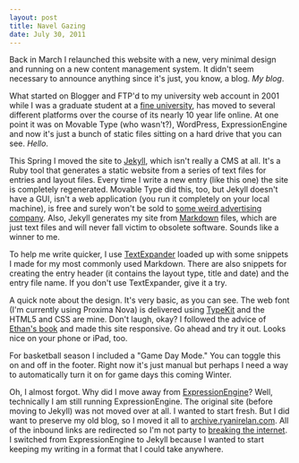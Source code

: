 ```yaml
---
layout: post
title: Navel Gazing
date: July 30, 2011
--- 
```


Back in March I relaunched this website with a new, very minimal design and running on a new content management system. It didn't seem necessary to announce anything since it's just, you know, a blog. _My blog_.

What started on Blogger and FTP'd to my university web account in 2001 while I was a graduate student at a [fine university](http://unc.edu), has moved to several different platforms over the course of its nearly 10 year life online. At one point it was on Movable Type (who wasn't?), WordPress, ExpressionEngine and now it's just a bunch of static files sitting on a hard drive that you can see. _Hello_.

This Spring I moved the site to [Jekyll](http://jekyllrb.com/), which isn't really a CMS at all. It's a Ruby tool that generates a static website from a series of text files for entries and layout files. Every time I write a new entry (like this one) the site is completely regenerated. Movable Type did this, too, but Jekyll doesn't have a GUI, isn't a web application (you run it completely on your local machine), is free and surely won't be sold to [some weird advertising company](http://techcrunch.com/2010/09/21/video-egg-will-acquire-six-apart-and-rename-itself-say-media/). Also, Jekyll generates my site from [Markdown](http://daringfireball.net/projects/markdown/) files, which are just text files and will never fall victim to obsolete software. Sounds like a winner to me.

To help me write quicker, I use [TextExpander](http://www.smilesoftware.com/TextExpander/) loaded up with some snippets I made for my most commonly used Markdown. There are also snippets for creating the entry header (it contains the layout type, title and date) and the entry file name. If you don't use TextExpander, give it a try.	

A quick note about the design. It's very basic, as you can see. The web font (I'm currently using Proxima Nova) is delivered using [TypeKit](http://typekit.com/) and the HTML5 and CSS are mine. Don't laugh, okay? I followed the advice of [Ethan's book](http://www.abookapart.com/products/responsive-web-design) and made this site responsive. Go ahead and try it out. Looks nice on your phone or iPad, too.

For basketball season I included a "Game Day Mode." You can toggle this on and off in the footer. Right now it's just manual but perhaps I need a way to automatically turn it on for game days this coming Winter. 

Oh, I almost forgot. Why did I move away from [ExpressionEngine](http://www.expressionengine.com/index.php?affiliate=ryanirelan)? Well, technically I am still running ExpressionEngine. The original site (before moving to Jekyll) was not moved over at all. I wanted to start fresh. But I did want to preserve my old blog, so I moved it all to [archive.ryanirelan.com](http://archive.ryanirelan.com/). All of the inbound links are redirected so I'm not party to [breaking the internet](http://en.wikipedia.org/wiki/Link_rot). I switched from ExpressionEngine to Jekyll because I wanted to start keeping my writing in a format that I could take anywhere. 

